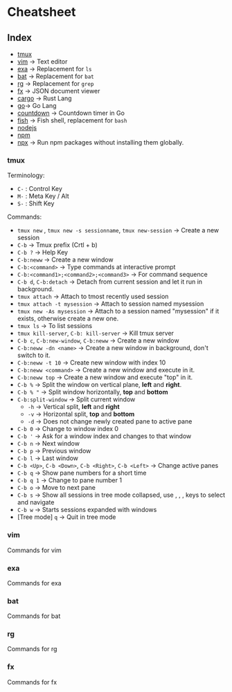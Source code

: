 # Cheatsheet

## Index
  - [tmux](#tmux)
  - [vim](#vim) -> Text editor
  - [exa](#exa) -> Replacement for `ls`
  - [bat](#bat) -> Replacement for `bat`
  - [rg](#rg) -> Replacement for `grep`
  - [fx](#fx) -> JSON document viewer
  - [cargo](#cargo) -> Rust Lang
  - [go](#go)-> Go Lang
  - [countdown](#countdown) -> Countdown timer in Go
  - [fish](#fish) -> Fish shell, replacement for `bash`
  - [nodejs](#nodejs)
  - [npm](#npm)
  - [npx](#npx) -> Run npm packages without installing them globally.

### tmux
Terminology:
  - `C-` : Control Key
  - `M-` : Meta Key / Alt
  - `S-` : Shift Key
  
Commands:
  - `tmux new` , `tmux new -s sessionname`, `tmux new-session` -> Create a new session
  - `C-b` -> Tmux prefix (Crtl + b)
  - `C-b ?` -> Help Key
  - `C-b:neww` -> Create a new window
  - `C-b:<command>` -> Type commands at interactive prompt
  - `C-b:<command1>;<command2>;<command3>` -> For command sequence
  - `C-b d`, `C-b:detach` -> Detach from current session and let it run in background.
  - `tmux attach` -> Attach to tmost recently used session
  - `tmux attach -t mysession` -> Attach to session named mysession
  - `tmux new -As mysession` -> Attach to a session named "mysession" if it exists, otherwise create a new one.
  - `tmux ls` -> To list sessions
  - `tmux kill-server`, `C-b: kill-server` -> Kill tmux server
  - `C-b c`, `C-b:new-window`, `C-b:neww` -> Create a new window
  - `C-b:neww -dn <name>` -> Create a new window in background, don't switch to it.
  - `C-b:neww -t 10` -> Create new window with index 10
  - `C-b:neww <command>` -> Create a new window and execute <command> in it.
  - `C-b:neww top` -> Create a new window and execute "top" in it.
  - `C-b %` -> Split the window on vertical plane, **left** and **right**.
  - `C-b % "` -> Split window horizontally, **top** and **bottom**
  - `C-b:split-window` -> Split current window
    - `-h` -> Vertical split, **left** and **right**
    - `-v` -> Horizontal split, **top** and **bottom**
    - `-d` -> Does not change newly created pane to active pane
  - `C-b 0` -> Change to window index 0
  - `C-b '` -> Ask for a window index and changes to that window
  - `C-b n` -> Next window
  - `C-b p` -> Previous window
  - `C-b l` -> Last window
  - `C-b <Up>`, `C-b <Down>`, `C-b <Right>`, `C-b <Left>` -> Change active panes
  - `C-b q` -> Show pane numbers for a short time
  - `C-b q 1` -> Change to pane number 1
  - `C-b o` -> Move to next pane
  - `C-b s` -> Show all sessions in tree mode collapsed, use <Up>, <Down>, <Right>, <Enter> keys to select and navigate
  - `C-b w` -> Starts sessions expanded with windows
  - [Tree mode] `q` -> Quit in tree mode

### vim
Commands for vim

### exa
Commands for exa

### bat
Commands for bat

### rg
Commands for rg

### fx
Commands for fx
